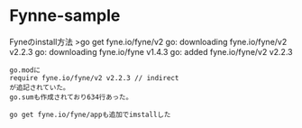 # Fynne-sample

Fyneのinstall方法
    >go get fyne.io/fyne/v2
    go: downloading fyne.io/fyne/v2 v2.2.3
    go: downloading fyne.io/fyne v1.4.3
    go: added fyne.io/fyne/v2 v2.2.3

    go.modに
    require fyne.io/fyne/v2 v2.2.3 // indirect
    が追記されていた。
    go.sumも作成されており634行あった。

    go get fyne.io/fyne/appも追加でimstallした
    
    
